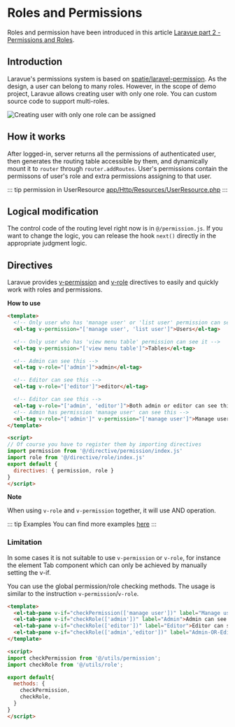 # Roles and Permissions

Roles and permission have been introduced in this article [Laravue part 2 - Permissions and Roles](https://dev.to/tuandm/laravue-part-2-acl-authentication-permissions-and-roles-49fe-temp-slug-7192660?preview=9ab5016c9f635b4d2fbf501b9aa55fc4b932c74e05d0d2a31a377384dc536c4b90754b534601c6ccb1cc23aa281b279073040c1eb2a2004b96760f04).

## Introduction
Laravue's permissions system is based on [spatie/laravel-permission](https://github.com/spatie/laravel-permission). As the design, a user can belong to many roles. However, in the scope of demo project, Laravue allows creating user with only one role. You can custom source code to support multi-roles.

![Creating user with only one role can be assigned](https://cp5.sgp1.cdn.digitaloceanspaces.com/zoro/laravue-cdn/add-user.png)

## How it works
After logged-in, server returns all the permissions of authenticated user, then generates the routing table accessible by them, and dynamically mount it to `router` through `router.addRoutes`. 
User's permissions contain the permissons of user's role and extra permissions assigning to that user.

::: tip permission in UserResource
[app/Http/Resources/UserResource.php](https://github.com/tuandm/laravue/blob/master/app/Http/Resources/UserResource.php)
:::

## Logical modification

The control code of the routing level right now is in `@/permission.js`. If you want to change the logic, you can release the hook `next()` directly in the appropriate judgment logic.

## Directives
Laravue provides [v-permission](https://github.com/tuandm/laravue/blob/master/resources/js/directive/permission) and [v-role](https://github.com/tuandm/laravue/blob/master/resources/js/directive/role) directives to easily and quickly work with roles and permissions.

**How to use**

```html
<template>
  <!-- Only user who has 'manage user' or 'list user' permission can see it -->
  <el-tag v-permission="['manage user', 'list user']">Users</el-tag>

  <!-- Only user who has 'view menu table' permission can see it -->
  <el-tag v-permission="['view menu table']">Tables</el-tag>

  <!-- Admin can see this -->
  <el-tag v-role="['admin']">admin</el-tag>

  <!-- Editor can see this -->
  <el-tag v-role="['editor']">editor</el-tag>

  <!-- Editor can see this -->
  <el-tag v-role="['admin', 'editor']">Both admin or editor can see this</el-tag>
  <!-- Admin has permission 'manage user' can see this -->  
  <el-tag v-role="['admin']" v-permission="['manage user']">Manage users</el-tag>
</template>

<script>
// Of course you have to register them by importing directives
import permission from '@/directive/permission/index.js'
import role from '@/directive/role/index.js'
export default {
  directives: { permission, role }
}
</script>
```

**Note**

When using `v-role` and `v-permission` together, it will use AND operation.

::: tip Examples
You can find more examples [here](https://laravue.dev/#/permission/directive)
:::

### Limitation

In some cases it is not suitable to use `v-permission` or `v-role`, for instance the element Tab component which can only be achieved by manually setting the v-if.

You can use the global permission/role checking methods. The usage is similar to the instruction `v-permission`/`v-role`.

```html
<template>
  <el-tab-pane v-if="checkPermission(['manage user'])" label="Manage user">User who has 'manage user' permission can see this</el-tab-pane>
  <el-tab-pane v-if="checkRole(['admin'])" label="Admin">Admin can see this</el-tab-pane>
  <el-tab-pane v-if="checkRole(['editor'])" label="Editor">Editor can see this</el-tab-pane>
  <el-tab-pane v-if="checkRole(['admin','editor'])" label="Admin-OR-Editor">Both admin or editor can see this</el-tab-pane>
</template>

<script>
import checkPermission from '@/utils/permission';
import checkRole from '@/utils/role';

export default{
  methods: {
    checkPermission, 
    checkRole,
  }
}
</script>
```
